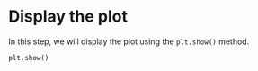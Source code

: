 # Display the plot

In this step, we will display the plot using the `plt.show()` method.

```python
plt.show()
```

